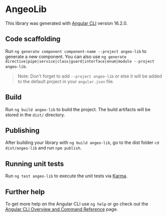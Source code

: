 # AngeoLib

This library was generated with [Angular CLI](https://github.com/angular/angular-cli) version 16.2.0.

## Code scaffolding

Run `ng generate component component-name --project angeo-lib` to generate a new component. You can also use `ng generate directive|pipe|service|class|guard|interface|enum|module --project angeo-lib`.
> Note: Don't forget to add `--project angeo-lib` or else it will be added to the default project in your `angular.json` file. 

## Build

Run `ng build angeo-lib` to build the project. The build artifacts will be stored in the `dist/` directory.

## Publishing

After building your library with `ng build angeo-lib`, go to the dist folder `cd dist/angeo-lib` and run `npm publish`.

## Running unit tests

Run `ng test angeo-lib` to execute the unit tests via [Karma](https://karma-runner.github.io).

## Further help

To get more help on the Angular CLI use `ng help` or go check out the [Angular CLI Overview and Command Reference](https://angular.io/cli) page.
